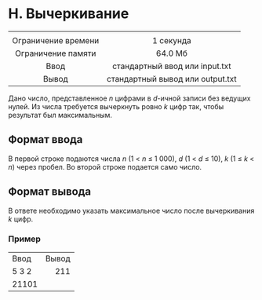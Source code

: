 # H. Вычеркивание

|                     |                                  |
| :-----------------: | :------------------------------: |
|                     |                                  |
| Ограничение времени |            1 секунда             |
| Ограничение памяти  |             64.0 Мб              |
|        Ввод         |  стандартный ввод или input.txt  |
|        Вывод        | стандартный вывод или output.txt |

Дано число, представленное <i>n</i> цифрами в <i>d</i>-ичной записи без ведущих нулей. Из числа требуется вычеркнуть ровно <i>k</i> цифр так, чтобы результат был максимальным.

## Формат ввода

В первой строке подаются числа <i>n</i> (1 < <i>n</i> ≤ 1 000), <i>d</i> (1 < <i>d</i> ≤ 10), <i>k</i> (1 ≤ <i>k</i> < <i>n</i>) через пробел. Во второй строке подается само число.

## Формат вывода

В ответе необходимо указать максимальное число после вычеркивания <i>k</i> цифр.

### Пример

|       |       |
| :---- | ----: |
| Ввод  | Вывод |
| 5 3 2 |   211 |
| 21101 |
